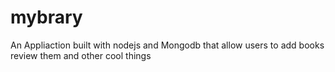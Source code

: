 # mybrary
An Appliaction built with nodejs and Mongodb that allow users to add books review them and other cool things
